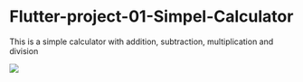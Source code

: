 # Flutter-project-01-Simpel-Calculator
This is a simple calculator with addition, subtraction, multiplication and division

<p align="left"> <img src="https://github.com/chamudithaperera/Flutter-project-01-Simple-Calculator/blob/main/Calculator.png" /> </p>
